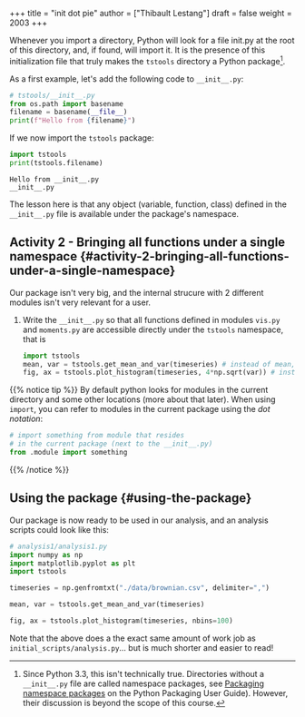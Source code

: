 +++
title = "init dot pie"
author = ["Thibault Lestang"]
draft = false
weight = 2003
+++

Whenever you import a directory, Python will look for a file <span class="underline"><span class="underline">init</span></span>.py at the root of this
directory, and, if found, will import it.
It is the presence of this initialization file that truly makes the `tstools` directory a Python
package[^fn:1].

As a first example, let's add the following code to `__init__.py`:

```python
# tstools/__init__.py
from os.path import basename
filename = basename(__file__)
print(f"Hello from {filename}")
```

If we now import the `tstools` package:

```python
import tstools
print(tstools.filename)
```

```text
Hello from __init__.py
__init__.py
```

The lesson here is that any object (variable, function, class) defined in the `__init__.py` file is available under the package's namespace.


## Activity 2 - Bringing all functions under a single namespace {#activity-2-bringing-all-functions-under-a-single-namespace}

Our package isn't very big, and the internal strucure with 2 different modules isn't
very relevant for a user.

1.  Write the `__init__.py` so that all functions defined in
    modules `vis.py` and `moments.py` are accessible directly
    under the `tstools` namespace, that is

    ```python
    import tstools
    mean, var = tstools.get_mean_and_var(timeseries) # instead of mean, var = tstools.moments.get_mean_and_var(...)
    fig, ax = tstools.plot_histogram(timeseries, 4*np.sqrt(var)) # instead of fig, ax = tstools.vis.show_extremes(...)
    ```
	
{{% notice tip %}}
By default python looks for modules in the current directory
and some other locations (more about that later). When using `import`,
you can refer to modules in the current package using the _dot notation_:

```python
# import something from module that resides
# in the current package (next to the __init__.py)
from .module import something
```
{{% /notice %}}


## Using the package {#using-the-package}

Our package is now ready to be used in our analysis, and an analysis scripts could look like this:

```python
# analysis1/analysis1.py
import numpy as np
import matplotlib.pyplot as plt
import tstools

timeseries = np.genfromtxt("./data/brownian.csv", delimiter=",")

mean, var = tstools.get_mean_and_var(timeseries)

fig, ax = tstools.plot_histogram(timeseries, nbins=100)
```

Note that the above does a the exact same amount of work job as `initial_scripts/analysis.py`... but is much shorter and easier to read!

[^fn:1]: Since Python 3.3, this isn't technically true. Directories without a `__init__.py` file are called namespace packages, see [Packaging namespace packages](https://packaging.python.org/guides/packaging-namespace-packages/) on the Python Packaging User Guide). However, their discussion is beyond the scope of this course.
